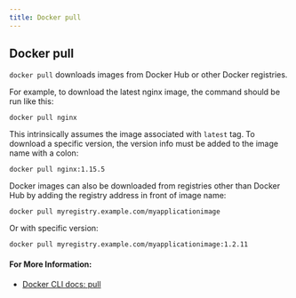 ```yaml
---
title: Docker pull
---
```


## Docker pull

`docker pull` downloads images from Docker Hub or other Docker registries.

For example, to download the latest nginx image, the command should be run like this:

```
docker pull nginx
```

This intrinsically assumes the image associated with `latest` tag. To download a specific version, the version info must be added to the image name with a colon:

```
docker pull nginx:1.15.5
```

Docker images can also be downloaded from registries other than Docker Hub by adding the registry address in front of image name:

```
docker pull myregistry.example.com/myapplicationimage
```

Or with specific version:

```
docker pull myregistry.example.com/myapplicationimage:1.2.11
```

#### For More Information:
- [Docker CLI docs: pull](https://docs.docker.com/engine/reference/commandline/pull/)
